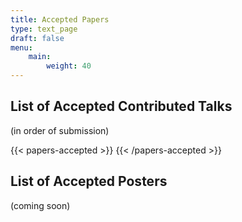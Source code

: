 ```yaml
---
title: Accepted Papers
type: text_page
draft: false
menu:
    main:
        weight: 40
---
```



<script src="https://ajax.googleapis.com/ajax/libs/jquery/3.5.1/jquery.min.js"></script>


## List of Accepted Contributed Talks
<!--
### Upgraded Talk Slot
(in order of submission)

{{< papers-upgraded >}}
{{< /papers-upgraded >}}

### Regular Talk Slot-->
(in order of submission)

{{< papers-accepted >}}
{{< /papers-accepted >}}


## List of Accepted Posters
(coming soon)
<!--
(in order of submission)

{{< posters-accepted >}}
{{< /posters-accepted >}}
-->
<!-- Download a zip-archive of
{{< button-link label="all posters" url="https://surfdrive.surf.nl/files/index.php/s/QujOcEzN8b7ndhH/download" icon="tar" >}} available so far.

### Tue, 11 Aug, 15:15 - 17:15 (TODO set final date)
{{< button-link label="session" url="/sessions/poster1" icon="link" >}}
{{< posters-accepted session="tue_afternoon" >}}{{< /posters-accepted >}}

### Thu, 13 Aug, 11:00 - 13:00 (TODO set final date)
{{< button-link label="session" url="/sessions/poster2" icon="link" >}}
{{< posters-accepted session="thu_morning">}}{{< /posters-accepted >}}
-->
